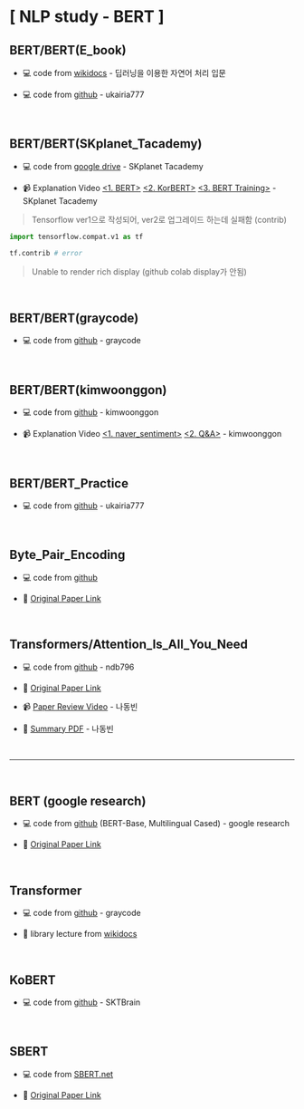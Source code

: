 # [ NLP study - BERT ]

## BERT/BERT(E_book)

* 💻 code from [wikidocs](https://wikidocs.net/109251) - 딥러닝을 이용한 자연어 처리 입문

* 💻 code from [github](https://github.com/ukairia777/tensorflow-nlp-tutorial) - ukairia777

<br>

## BERT/BERT(SKplanet_Tacademy)

* 💻 code from [google drive](https://drive.google.com/drive/folders/1QQphR2tmk5g6BheZKZ5q8WhX5yixV8xZ) - SKplanet Tacademy

* 📹 Explanation Video [<1. BERT>](https://www.youtube.com/watch?v=riGc8z3YIgQ&t=2s&ab_channel=SKplanetTacademy) 
[<2. KorBERT>](https://www.youtube.com/watch?v=PzvKDpQgNzc&ab_channel=SKplanetTacademy) 
[<3. BERT Training>](https://www.youtube.com/watch?v=S42vDzJExIA&t=368s&ab_channel=SKplanetTacademy) - SKplanet Tacademy

> Tensorflow ver1으로 작성되어, ver2로 업그레이드 하는데 실패함 (contrib)

```python
import tensorflow.compat.v1 as tf

tf.contrib # error
```

> Unable to render rich display (github colab display가 안됨)
> 
<br>

## BERT/BERT(graycode)

* 💻 code from [github](https://github.com/graykode/nlp-tutorial/blob/master/5-2.BERT/BERT.ipynb) - graycode

<br>

## BERT/BERT(kimwoonggon)

* 💻 code from [github](https://github.com/kimwoonggon/publicservant_AI) - kimwoonggon

* 📹 Explanation Video [<1. naver_sentiment>](https://www.youtube.com/watch?v=OOfCI8R0jr8&ab_channel=%EA%B9%80%EC%9B%85%EA%B3%A4) 
[<2. Q&A>](https://www.youtube.com/watch?v=LuApA264Wbs&ab_channel=%EA%B9%80%EC%9B%85%EA%B3%A4) - kimwoonggon

<br>

## BERT/BERT_Practice

* 💻 code from [github](https://github.com/ukairia777/tensorflow-nlp-tutorial/tree/main/18.%20Fine-tuning%20BERT%20(Cls%2C%20NER%2C%20NLI)) - ukairia777

<br>

## Byte_Pair_Encoding

* 💻 code from [github](https://github.com/BurningFalls/nlp-study/blob/main/Byte%20Pair%20Encoding/BPE.ipynb)

* 📄 [Original Paper Link](https://arxiv.org/abs/1508.07909)

<br>

## Transformers/Attention_Is_All_You_Need

* 💻 code from [github](https://github.com/ndb796/Deep-Learning-Paper-Review-and-Practice/blob/master/code_practices/Attention_is_All_You_Need_Tutorial_(German_English).ipynb) - ndb796

* 📄 [Original Paper Link](https://arxiv.org/abs/1706.03762)

* 📹 [Paper Review Video](https://www.youtube.com/watch?v=AA621UofTUA&ab_channel=%EB%8F%99%EB%B9%88%EB%82%98) - 나동빈

* 📝 [Summary PDF](https://github.com/ndb796/Deep-Learning-Paper-Review-and-Practice/blob/master/lecture_notes/Transformer.pdf) - 나동빈

<br>

---

<br>

## BERT (google research)

* 💻 code from [github](https://github.com/google-research/bert) (BERT-Base, Multilingual Cased) - google research

* 📄 [Original Paper Link](https://arxiv.org/abs/1810.04805)

<br>

## Transformer

* 💻 code from [github](https://github.com/graykode/nlp-tutorial/blob/master/5-1.Transformer/Transformer.ipynb) - graycode

* 📝 library lecture from [wikidocs](https://wikidocs.net/book/8056)

<br>

## KoBERT

* 💻 code from [github](https://github.com/SKTBrain/KoBERT) - SKTBrain

<br>

## SBERT

* 💻 code from [SBERT.net](https://www.sbert.net/)

* 📄 [Original Paper Link](https://arxiv.org/abs/1908.10084)
